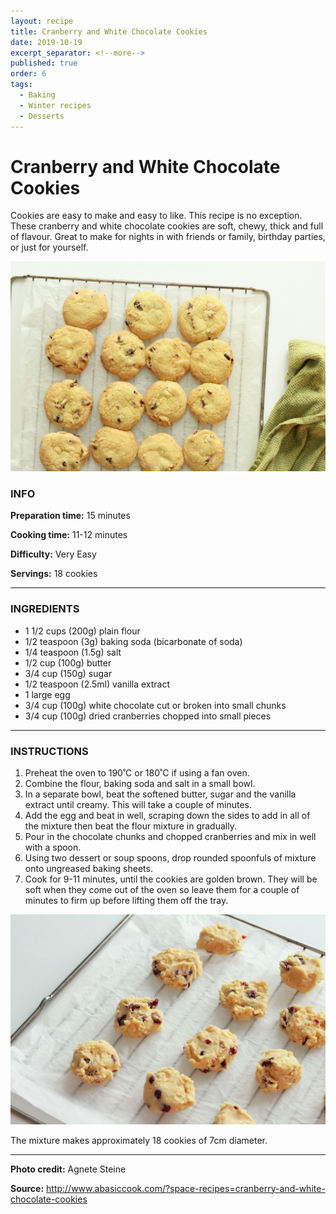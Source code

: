 ```yaml
---
layout: recipe
title: Cranberry and White Chocolate Cookies
date: 2019-10-19
excerpt_separator: <!--more-->
published: true
order: 6
tags:
  - Baking
  - Winter recipes
  - Desserts
---
```


# Cranberry and White Chocolate Cookies

Cookies are easy to make and easy to like. This recipe is no exception. These cranberry and white chocolate cookies are soft, chewy, thick and full of flavour. Great to make for nights in with friends or family, birthday parties, or just for yourself.

<!--more-->

[![Cranberry Cookies](/_uploads/IMG_0186_1copy.jpg)](/_uploads/IMG_0186_1copy.jpg)


### INFO

**Preparation time:** 15 minutes

**Cooking time:** 11-12 minutes

**Difficulty:** Very Easy

**Servings:** 18 cookies

<hr>

### INGREDIENTS

- 1 1/2 cups (200g) plain flour
- 1/2 teaspoon (3g) baking soda (bicarbonate of soda)
- 1/4 teaspoon (1.5g) salt
- 1/2 cup (100g) butter
- 3/4 cup (150g) sugar
- 1/2 teaspoon (2.5ml) vanilla extract
- 1 large egg
- 3/4 cup (100g) white chocolate cut or broken into small chunks
- 3/4 cup (100g) dried cranberries chopped into small pieces

<hr>

### INSTRUCTIONS

1.	Preheat the oven to 190˚C or 180˚C if using a fan oven.
2.	Combine the flour, baking soda and salt in a small bowl.
3.	In a separate bowl, beat the softened butter, sugar and the vanilla extract until creamy.  This will take a couple of minutes.
4.	Add the egg and beat in well, scraping down the sides to add in all of the mixture then beat the flour mixture in gradually.
5.	Pour in the chocolate chunks and chopped cranberries and mix in well with a spoon.
6.	Using two dessert or soup spoons, drop rounded spoonfuls of mixture onto ungreased baking sheets.
7.	Cook for 9-11 minutes, until the cookies are golden brown.  They will be soft when they come out of the oven so leave them for a couple of minutes to firm up before lifting them off the tray.

[![Cranberry Cookies](/_uploads/IMG_0168_1copy.jpg)](/_uploads/IMG_0168_1copy.jpg)


The mixture makes approximately 18 cookies of 7cm diameter.


<hr>

**Photo credit:** Agnete Steine

**Source:** http://www.abasiccook.com/?space-recipes=cranberry-and-white-chocolate-cookies
